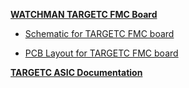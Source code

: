 **[WATCHMAN TARGETC FMC Board](https://github.com/WMidlab/WATCHMAN/wiki/TARGETC-FMC-Prototype-Board)**

* [Schematic for TARGETC FMC board](https://www.phys.hawaii.edu/~idlab/taskAndSchedule/PCBs/IDL_18_030/WATCHMAN_TC_prototype_revC.pdf)

* [PCB Layout for TARGETC FMC board](https://www.phys.hawaii.edu/~idlab/taskAndSchedule/PCBs/IDL_18_030/WATCHMAN_TC_prototype_revC_pcb.pdf)

**[TARGETC ASIC Documentation](https://github.com/WMidlab/WATCHMAN/wiki/TARGETC-ASIC-Documentation)**

